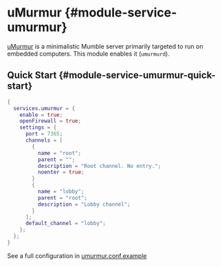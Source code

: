 # uMurmur {#module-service-umurmur}

[uMurmur](http://umurmur.net/) is a minimalistic Mumble server primarily targeted to run on embedded computers. This module enables it (`umurmurd`).

## Quick Start {#module-service-umurmur-quick-start}

```nix
{
  services.umurmur = {
    enable = true;
    openFirewall = true;
    settings = {
      port = 7365;
      channels = [
        {
          name = "root";
          parent = "";
          description = "Root channel. No entry.";
          noenter = true;
        }
        {
          name = "lobby";
          parent = "root";
          description = "Lobby channel";
        }
      ];
      default_channel = "lobby";
    };
  };
}
```

See a full configuration in [umurmur.conf.example](https://github.com/umurmur/umurmur/blob/master/umurmur.conf.example)
